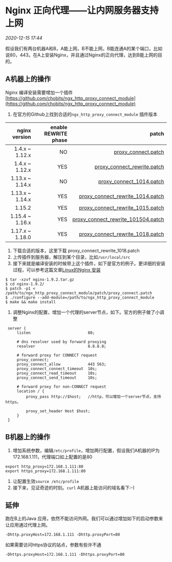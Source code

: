 # Nginx 正向代理——让内网服务器支持上网

_2020-12-15_ _17:44_ 

假设我们有两台机器A和B，A能上网，B不能上网，B能连通A的某个端口，比如说80，443。在A上安装Nginx，并且通过Nginx的正向代理，达到B能上网的目的。

## A机器上的操作
Nginx 编译安装需要增加一个插件 [https://github.com/chobits/ngx_http_proxy_connect_module](https://github.com/chobits/ngx_http_proxy_connect_module)

1. 在官方的Github上找到合适的`ngx_http_proxy_connect_module` 插件版本

| nginx version | enable REWRITE phase | patch |
| --: | --: | --: |
| 1.4.x ~ 1.12.x   | NO  | [proxy_connect.patch](https://github.com/chobits/ngx_http_proxy_connect_module/patch/proxy_connect.patch) |
| 1.4.x ~ 1.12.x   | YES | [proxy_connect_rewrite.patch](https://github.com/chobits/ngx_http_proxy_connect_module/patch/proxy_connect_rewrite.patch) |
| 1.13.x ~ 1.14.x  | NO  | [proxy_connect_1014.patch](https://github.com/chobits/ngx_http_proxy_connect_module/patch/proxy_connect_1014.patch) |
| 1.13.x ~ 1.14.x  | YES | [proxy_connect_rewrite_1014.patch](https://github.com/chobits/ngx_http_proxy_connect_module/patch/proxy_connect_rewrite_1014.patch) |
| 1.15.2           | YES | [proxy_connect_rewrite_1015.patch](https://github.com/chobits/ngx_http_proxy_connect_module/patch/proxy_connect_rewrite_1015.patch) |
| 1.15.4 ~ 1.16.x  | YES | [proxy_connect_rewrite_101504.patch](https://github.com/chobits/ngx_http_proxy_connect_module/patch/proxy_connect_rewrite_101504.patch) |
| 1.17.x ~ 1.18.0  | YES | [proxy_connect_rewrite_1018.patch](https://github.com/chobits/ngx_http_proxy_connect_module/patch/proxy_connect_rewrite_1018.patch) |

1. 下载合适的版本，这里下载 proxy_connect_rewrite_1018.patch
1. 上传插件到服务器，解压到某个目录，比如`/usr/local/src`
1. 接下来就是编译安装的时候带上这个插件，如下是官方的例子。更详细的安装过程，可以参考这篇文章[Linux的Nginx 安装](/网络与运维/20200926_Linux_nginx安装)
```
$ tar -xzvf nginx-1.9.2.tar.gz
$ cd nginx-1.9.2/
$ patch -p1 < /path/to/ngx_http_proxy_connect_module/patch/proxy_connect.patch
$ ./configure --add-module=/path/to/ngx_http_proxy_connect_module
$ make && make install
```
1. 调整Nginx的配置，增加一个代理的server节点，如下。官方的例子做了小调整
```
 server {
     listen                         80;

     # dns resolver used by forward proxying
     resolver                       8.8.8.8;

     # forward proxy for CONNECT request
     proxy_connect;
     proxy_connect_allow            443 563;
     proxy_connect_connect_timeout  10s;
     proxy_connect_read_timeout     10s;
     proxy_connect_send_timeout     10s;

     # forward proxy for non-CONNECT request
     location / {
         proxy_pass http://$host;   //http，可以增加一个server节点，支持https。

         proxy_set_header Host $host;
     }
 }
```

## B机器上的操作
1. 增加系统参数，编辑`/etc/profile`，增加两行配置，假设我们A机器的IP为172.168.1.111，代理端口如上配置的是80
```
export http_proxy=172.168.1.111:80
export https_proxy=172.168.1.111:80
```
1. 让配置生效`source /etc/profile`
1. 接下来，见证奇迹的时刻。`curl` A机器上能访问的域名看下:-)

## 延伸
跑在B上的Java 应用，依然不能访问外网。我们可以通过增加如下的启动参数来让应用通过代理上网。
```
-Dhttp.proxyHost=172.168.1.111 -Dhttp.proxyPort=80
```
如果需要访问https协议的站点，参数有些许不通
```
-Dhttps.proxyHost=172.168.1.111 -Dhttps.proxyPort=80
```

